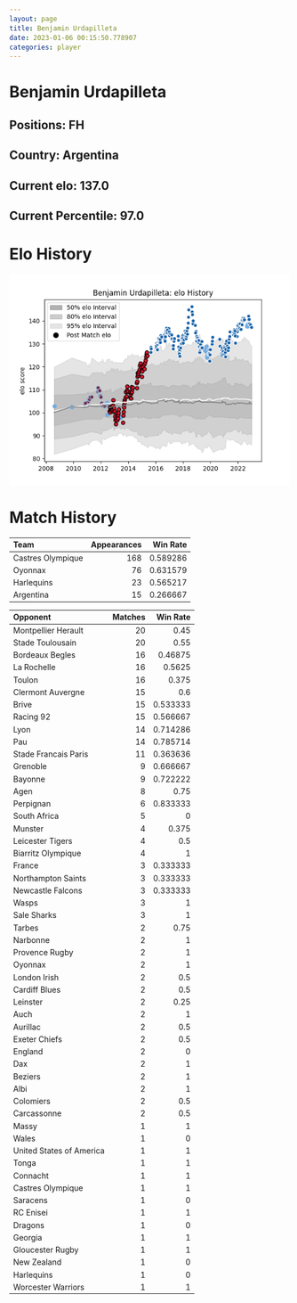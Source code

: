 ```yaml
---  
layout: page  
title: Benjamin Urdapilleta  
date: 2023-01-06 00:15:50.778907  
categories: player  
---
```

# Benjamin Urdapilleta

## Positions: FH

## Country: Argentina

## Current elo: 137.0

## Current Percentile: 97.0

# Elo History


![elo history](history_BenjaminUrdapilleta.png)
# Match History


| Team              |   Appearances |   Win Rate |
|:------------------|--------------:|-----------:|
| Castres Olympique |           168 |   0.589286 |
| Oyonnax           |            76 |   0.631579 |
| Harlequins        |            23 |   0.565217 |
| Argentina         |            15 |   0.266667 |

| Opponent                 |   Matches |   Win Rate |
|:-------------------------|----------:|-----------:|
| Montpellier Herault      |        20 |   0.45     |
| Stade Toulousain         |        20 |   0.55     |
| Bordeaux Begles          |        16 |   0.46875  |
| La Rochelle              |        16 |   0.5625   |
| Toulon                   |        16 |   0.375    |
| Clermont Auvergne        |        15 |   0.6      |
| Brive                    |        15 |   0.533333 |
| Racing 92                |        15 |   0.566667 |
| Lyon                     |        14 |   0.714286 |
| Pau                      |        14 |   0.785714 |
| Stade Francais Paris     |        11 |   0.363636 |
| Grenoble                 |         9 |   0.666667 |
| Bayonne                  |         9 |   0.722222 |
| Agen                     |         8 |   0.75     |
| Perpignan                |         6 |   0.833333 |
| South Africa             |         5 |   0        |
| Munster                  |         4 |   0.375    |
| Leicester Tigers         |         4 |   0.5      |
| Biarritz Olympique       |         4 |   1        |
| France                   |         3 |   0.333333 |
| Northampton Saints       |         3 |   0.333333 |
| Newcastle Falcons        |         3 |   0.333333 |
| Wasps                    |         3 |   1        |
| Sale Sharks              |         3 |   1        |
| Tarbes                   |         2 |   0.75     |
| Narbonne                 |         2 |   1        |
| Provence Rugby           |         2 |   1        |
| Oyonnax                  |         2 |   1        |
| London Irish             |         2 |   0.5      |
| Cardiff Blues            |         2 |   0.5      |
| Leinster                 |         2 |   0.25     |
| Auch                     |         2 |   1        |
| Aurillac                 |         2 |   0.5      |
| Exeter Chiefs            |         2 |   0.5      |
| England                  |         2 |   0        |
| Dax                      |         2 |   1        |
| Beziers                  |         2 |   1        |
| Albi                     |         2 |   1        |
| Colomiers                |         2 |   0.5      |
| Carcassonne              |         2 |   0.5      |
| Massy                    |         1 |   1        |
| Wales                    |         1 |   0        |
| United States of America |         1 |   1        |
| Tonga                    |         1 |   1        |
| Connacht                 |         1 |   1        |
| Castres Olympique        |         1 |   1        |
| Saracens                 |         1 |   0        |
| RC Enisei                |         1 |   1        |
| Dragons                  |         1 |   0        |
| Georgia                  |         1 |   1        |
| Gloucester Rugby         |         1 |   1        |
| New Zealand              |         1 |   0        |
| Harlequins               |         1 |   0        |
| Worcester Warriors       |         1 |   1        |